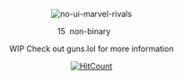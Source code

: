 <div align="center">

![no-ui-marvel-rivals](https://github.com/user-attachments/assets/b6d74c92-62d5-4d89-bf05-5bc128585179)

15 ‎ ‎non-binary ‎ ‎ ‎<img src="https://64.media.tumblr.com/d53651c8742df21a09246888d8459da1/9a530f57905ff2e6-c3/s75x75_c1/84b009debc0aee767c924a7b5481330fe5625b75.gifv" width="15" height="12"/>

WIP Check out guns.lol for more information

[![HitCount](https://hits.dwyl.com/Jotungoat/Jotungoat.svg?style=flat-square)](http://hits.dwyl.com/Jotungoat/Jotungoat)
</div>

